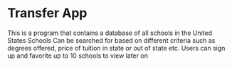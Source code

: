  # Transfer App
 This is a program that contains a database of all schools in the United States 
 Schools Can be searched for based on different criteria such as degrees offered, price of tuition in state or out of state etc. 
 Users can sign up and favorite up to 10 schools to view later on 
